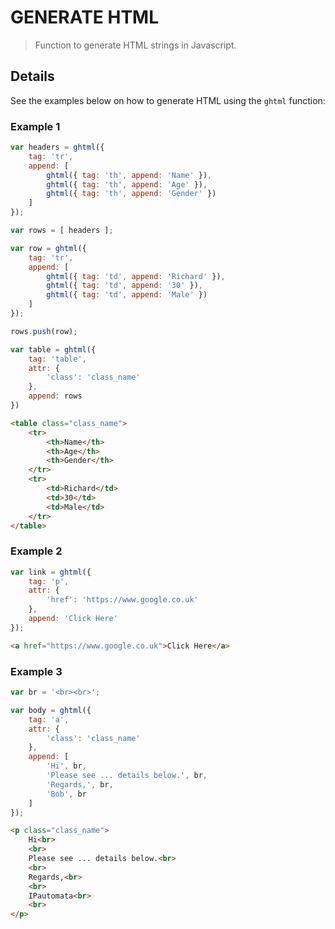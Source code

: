 # GENERATE HTML

> Function to generate HTML strings in Javascript.

## Details

See the examples below on how to generate HTML using the `ghtml` function:

### Example 1

```javascript
var headers = ghtml({
    tag: 'tr',
    append: [
        ghtml({ tag: 'th', append: 'Name' }),
        ghtml({ tag: 'th', append: 'Age' }),
        ghtml({ tag: 'th', append: 'Gender' })
    ]
});

var rows = [ headers ];

var row = ghtml({
    tag: 'tr',
    append: [
        ghtml({ tag: 'td', append: 'Richard' }),
        ghtml({ tag: 'td', append: '30' }),
        ghtml({ tag: 'td', append: 'Male' })
    ]
});

rows.push(row);

var table = ghtml({
    tag: 'table',
    attr: {
        'class': 'class_name'
    },
    append: rows
})
```

```html
<table class="class_name">
    <tr>
        <th>Name</th>
        <th>Age</th>
        <th>Gender</th>
    </tr>
    <tr>
        <td>Richard</td>
        <td>30</td>
        <td>Male</td>
    </tr>
</table>
```

### Example 2

```javascript
var link = ghtml({
    tag: 'p',
    attr: {
        'href': 'https://www.google.co.uk'
    },
    append: 'Click Here'
});
```

```html
<a href="https://www.google.co.uk">Click Here</a>
```

### Example 3

```javascript
var br = '<br><br>';

var body = ghtml({
    tag: 'a',
    attr: {
        'class': 'class_name'
    },
    append: [
        'Hi', br,
        'Please see ... details below.', br,
        'Regards,', br,
        'Bob', br
    ]
});
```

```html
<p class="class_name">
    Hi<br>
    <br>
    Please see ... details below.<br>
    <br>
    Regards,<br>
    <br>
    IPautomata<br>
    <br>
</p>
```
